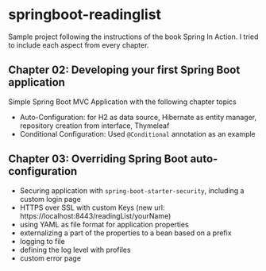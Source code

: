 # springboot-readinglist
Sample project following the instructions of the book Spring In Action. I tried to include each aspect from every chapter.

## Chapter 02: Developing your first Spring Boot application
Simple Spring Boot MVC Application with the following chapter topics
* Auto-Configuration: for H2 as data source, Hibernate as entity manager, repository creation from interface, Thymeleaf
* Conditional Configuration: Used ```@Conditional``` annotation as an example

## Chapter 03: Overriding Spring Boot auto-configuration
* Securing application with ```spring-boot-starter-security```, including a custom login page
* HTTPS over SSL with custom Keys (new url: https://localhost:8443/readingList/yourName)
* using YAML as file format for application properties
* externalizing a part of the properties to a bean based on a prefix
* logging to file
* defining the log level with profiles
* custom error page